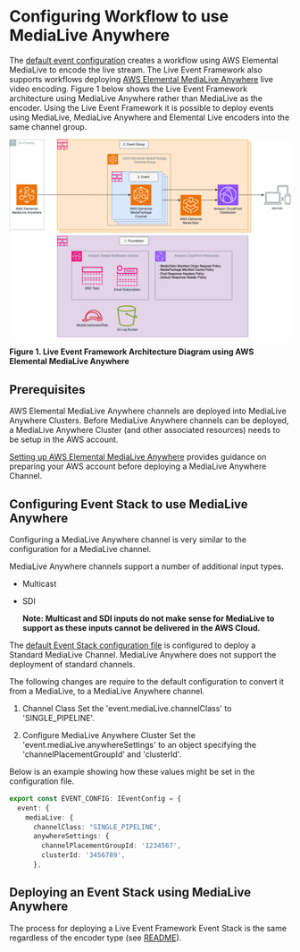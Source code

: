 # Configuring Workflow to use MediaLive Anywhere

The [default event configuration](../../config/default/eventConfiguration.ts) creates a workflow using AWS Elemental MediaLive to encode the live stream. The Live Event Framework also supports workflows deploying [AWS Elemental MediaLive Anywhere](https://aws.amazon.com/medialive/features/anywhere/) live video encoding. Figure 1 below shows the Live Event Framework architecture using MediaLive Anywhere rather than MediaLive as the encoder. Using the Live Event Framework it is possible to deploy events using MediaLive, MediaLive Anywhere and Elemental Live encoders into the same channel group.

![Live Event Framework Architecture Diagram using AWS Elemental MediaLive Anywhere](../../resources/ArchitectureDiagram-MediaLiveAnywhere.png)

**Figure 1. Live Event Framework Architecture Diagram using AWS Elemental MediaLive Anywhere**

## Prerequisites

AWS Elemental MediaLive Anywhere channels are deployed into MediaLive Anywhere Clusters. Before MediaLive Anywhere channels can be deployed, a MediaLive Anywhere Cluster (and other associated resources) needs to be setup in the AWS account.

[Setting up AWS Elemental MediaLive Anywhere](https://docs.aws.amazon.com/medialive/latest/ug/setup-emla.html) provides guidance on preparing your AWS account before deploying a MediaLive Anywhere Channel.

## Configuring Event Stack to use MediaLive Anywhere

Configuring a MediaLive Anywhere channel is very similar to the configuration for a MediaLive channel.

MediaLive Anywhere channels support a number of additional input types.

- Multicast
- SDI

  **Note: Multicast and SDI inputs do not make sense for MediaLive to support as these inputs cannot be delivered in the AWS Cloud.**

The [default Event Stack configuration file](../../config/default/eventConfiguration.ts) is configured to deploy a Standard MediaLive Channel. MediaLive Anywhere does not support the deployment of standard channels.

The following changes are require to the default configuration to convert it from a MediaLive, to a MediaLive Anywhere channel.

1. Channel Class
   Set the 'event.mediaLive.channelClass' to 'SINGLE_PIPELINE'.

2. Configure MediaLive Anywhere Cluster
   Set the 'event.mediaLive.anywhereSettings' to an object specifying the 'channelPlacementGroupId' and 'clusterId'.

Below is an example showing how these values might be set in the configuration file.

```typescript
export const EVENT_CONFIG: IEventConfig = {
  event: {
    mediaLive: {
      channelClass: "SINGLE_PIPELINE",
      anywhereSettings: {
        channelPlacementGroupId: '1234567',
        clusterId: '3456789',
      },
```

## Deploying an Event Stack using MediaLive Anywhere

The process for deploying a Live Event Framework Event Stack is the same regardless of the encoder type (see [README](../../README.md#deployment)).
